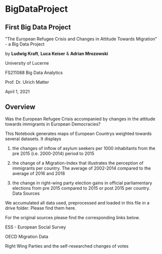 # BigDataProject


## First Big Data Project



"The European Refugee Crisis and Changes in Attitude Towards Migration" - a Big Data Project

by **Ludwig Kraft**, **Luca Keiser** & **Adrian Mrozowski**

University of Lucerne

FS211088 Big Data Analytics

Prof. Dr. Ulrich Matter

April 1, 2021



## Overview

Was the European Refugee Crisis accompanied by changes in the attitude towards immigrants in European Democracies?

This Notebook generates maps of European Countrys weighted towards several datasets. It displays

1) the changes of inflow of asylum seekers per 1000 inhabitants from the pre 2015 (i.e. 2000-2014) period to 2015

2) the change of a Migration-Index that illustrates the perception of immigrants per country. The average of 2002-2014 compared to the average of 2016 and 2018

3) the change in right-wing party election gains in official parliamentary elections from pre 2015 compared to 2015 or post 2015 per country.
Data Sources

We accumulated all data used, preprocessed and loaded in this file in a drive folder. Please find them here.

For the original sources please find the corresponding links below.

ESS - European Social Survey

OECD Migration Data

Right Wing Parties and the self-researched changes of votes




